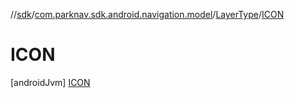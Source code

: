 //[sdk](../../../../index.md)/[com.parknav.sdk.android.navigation.model](../../index.md)/[LayerType](../index.md)/[ICON](index.md)



# ICON  
 [androidJvm] [ICON](index.md)  
   

